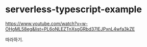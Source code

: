 # serverless-typescript-example

https://www.youtube.com/watch?v=w-OHgML58eg&list=PL6oNLEZTnXsgGRbd37IEJPxnL4wfa3kZE

따라하기.
